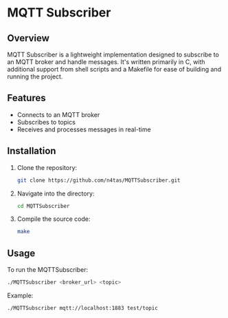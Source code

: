 # MQTT Subscriber

## Overview
MQTT Subscriber is a lightweight implementation designed to subscribe to an MQTT broker and handle messages. It's written primarily in C, with additional support from shell scripts and a Makefile for ease of building and running the project.

## Features
- Connects to an MQTT broker
- Subscribes to topics
- Receives and processes messages in real-time

## Installation
1. Clone the repository:
   ```bash
   git clone https://github.com/n4tas/MQTTSubscriber.git
   ```
2. Navigate into the directory:
   ```bash
   cd MQTTSubscriber
   ```
3. Compile the source code:
   ```bash
   make
   ```

## Usage
To run the MQTTSubscriber:
```bash
./MQTTSubscriber <broker_url> <topic>
```

Example:
```bash
./MQTTSubscriber mqtt://localhost:1883 test/topic
```
